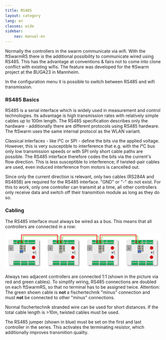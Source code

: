 ```yaml
---
title: RS485
layout: category
lang: en
classes: wide
sidebar:
    nav: manual-en
---
```

Normally the controllers in the swarm communicate via wifi. With the ftSwarmRS there is the additional possibility to communicate wired using RS485. This has the advantage at conventions & fairs not to come into clone conflict with existing wifis. The feature was developed for the ftSwarm project at the BUGA23 in Mannheim.

In the configuration menu it is possible to switch between RS485 and wifi transmission.

### RS485 Basics

RS485 is a serial interface which is widely used in measurement and control technologies. Its advantage is high transmission rates with relatively simple cables up to 100m length. The RS485 specification describes only the hardware - additionally there are different protocols using RS485 hardware. The ftSwarm uses the same internal protocol as the WLAN variant.

Classical interfaces - like I²C or SPI - define the bits via the applied voltage. However, this is very susceptible to interference that e.g. with the I²C bus only low transmission speeds or with SPI only short cable paths are possible. The RS485 interface therefore codes the bits via the current's flow direction. This is less susceptible to interference; if twisted-pair cables are used, even induced interference from motors is cancelled out.

Since only the current direction is relevant, only two cables (RS284A and RS485B) are required for the RS485 interface. "GND" or "-" do not exist. For this to work, only one controller can transmit at a time, all other controllers only receive data and switch off their transmition module as long as they do so.


### Cabling

The RS485 interface must always be wired as a bus. This means that all controllers are connected in a row:

![](/assets/img/rs485.png)

Always two adjacent controllers are connected 1:1 (shown in the picture via red and green cables). To simplify wiring, RS485 connections are doubled on each ftSwarmRS, so that no terminal has to be assigned twice. Attention: The green shown cable is **not** a fischertechnik "minus" connection and must **not** be connected to other "minus" connections.

Normal fischertechnik stranded wire can be used for short distances. If the total cable length is >10m, twisted cables must be used.

The RS485 jumper (shown in blue) must be set on the first and last controller in the series. This activates the terminating resistor, which additionally improves transmition quality.